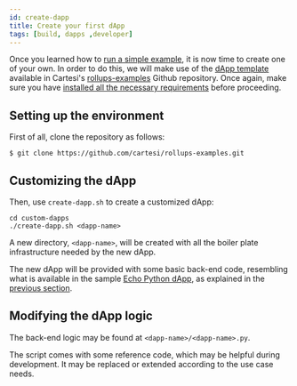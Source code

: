 ```yaml
---
id: create-dapp
title: Create your first dApp
tags: [build, dapps ,developer]
---
```


Once you learned how to [run a simple example](./run-dapp.md), it is now time to create one of your own. In order to do this, we will make use of the [dApp template](https://github.com/cartesi/rollups-examples/blob/main/custom-dapps/README.md) available in Cartesi's [rollups-examples](https://github.com/cartesi/rollups-examples) Github repository. Once again, make sure you have [installed all the necessary requirements](./requirements.md) before proceeding.

## Setting up the environment

First of all, clone the repository as follows:

```shell
$ git clone https://github.com/cartesi/rollups-examples.git
```

## Customizing the dApp

Then, use `create-dapp.sh` to create a customized dApp:

```shell
cd custom-dapps
./create-dapp.sh <dapp-name>
```

A new directory, `<dapp-name>`, will be created with all the boiler plate infrastructure needed by the new dApp.

The new dApp will be provided with some basic back-end code, resembling what is available in the sample [Echo Python dApp](https://github.com/cartesi/rollups-examples/tree/main/echo-python), as explained in the [previous section](./run-dapp.md).

## Modifying the dApp logic

The back-end logic may be found at `<dapp-name>/<dapp-name>.py`.

The script comes with some reference code, which may be helpful during development.
It may be replaced or extended according to the use case needs.
